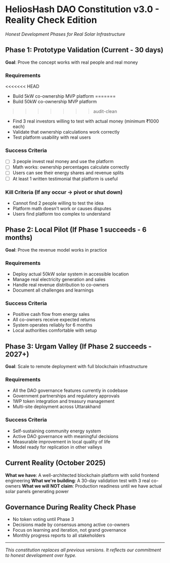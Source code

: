 # HeliosHash DAO Constitution v3.0 - Reality Check Edition

_Honest Development Phases for Real Solar Infrastructure_

## Phase 1: Prototype Validation (Current - 30 days)

**Goal**: Prove the concept works with real people and real money

### Requirements

<<<<<<< HEAD
- Build 5kW co-ownership MVP platform
=======
- Build 50kW co-ownership MVP platform
>>>>>>> audit-clean
- Find 3 real investors willing to test with actual money (minimum ₹1000 each)
- Validate that ownership calculations work correctly
- Test platform usability with real users

### Success Criteria

- [ ] 3 people invest real money and use the platform
- [ ] Math works: ownership percentages calculate correctly
- [ ] Users can see their energy shares and revenue splits
- [ ] At least 1 written testimonial that platform is useful

### Kill Criteria (If any occur → pivot or shut down)

- Cannot find 2 people willing to test the idea
- Platform math doesn't work or causes disputes
- Users find platform too complex to understand

## Phase 2: Local Pilot (If Phase 1 succeeds - 6 months)

**Goal**: Prove the revenue model works in practice

### Requirements

- Deploy actual 50kW solar system in accessible location
- Manage real electricity generation and sales
- Handle real revenue distribution to co-owners
- Document all challenges and learnings

### Success Criteria

- Positive cash flow from energy sales
- All co-owners receive expected returns
- System operates reliably for 6 months
- Local authorities comfortable with setup

## Phase 3: Urgam Valley (If Phase 2 succeeds - 2027+)

**Goal**: Scale to remote deployment with full blockchain infrastructure

### Requirements

- All the DAO governance features currently in codebase
- Government partnerships and regulatory approvals
- 1WP token integration and treasury management
- Multi-site deployment across Uttarakhand

### Success Criteria

- Self-sustaining community energy system
- Active DAO governance with meaningful decisions
- Measurable improvement in local quality of life
- Model ready for replication in other valleys

## Current Reality (October 2025)

**What we have**: A well-architected blockchain platform with solid frontend engineering
**What we're building**: A 30-day validation test with 3 real co-owners
**What we will NOT claim**: Production readiness until we have actual solar panels generating power

## Governance During Reality Check Phase

- No token voting until Phase 3
- Decisions made by consensus among active co-owners
- Focus on learning and iteration, not grand governance
- Monthly progress reports to all stakeholders

---

_This constitution replaces all previous versions. It reflects our commitment to honest development over hype._
